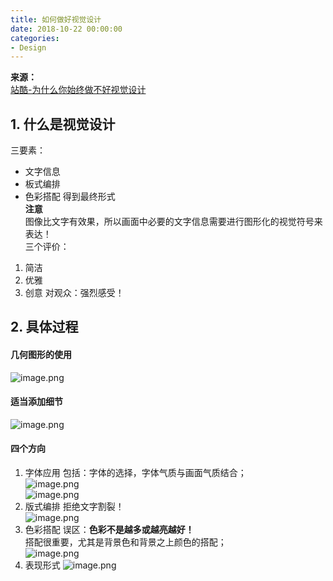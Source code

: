 ```yaml
---
title: 如何做好视觉设计
date: 2018-10-22 00:00:00
categories:
- Design
---
```

**来源：**\
[站酷-为什么你始终做不好视觉设计](http://www.zcool.com.cn/article/ZNjM3MTYw.html)

## 1. 什么是视觉设计
三要素：  
- 文字信息
- 板式编排
- 色彩搭配
得到最终形式  
**注意**  
图像比文字有效果，所以画面中必要的文字信息需要进行图形化的视觉符号来表达！  
三个评价：
1. 简洁
2. 优雅
3. 创意
对观众：强烈感受！

## 2. 具体过程
#### 几何图形的使用
![image.png](https://upload-images.jianshu.io/upload_images/7955445-9f8559d5524100c4.png?imageMogr2/auto-orient/strip%7CimageView2/2/w/1240)  

#### 适当添加细节
![image.png](https://upload-images.jianshu.io/upload_images/7955445-bc2bd4d7bd9cc7c8.png?imageMogr2/auto-orient/strip%7CimageView2/2/w/1240)

#### 四个方向
1. 字体应用
包括：字体的选择，字体气质与画面气质结合；  
![image.png](https://upload-images.jianshu.io/upload_images/7955445-6c65def25d5a77d6.png?imageMogr2/auto-orient/strip%7CimageView2/2/w/1240)  
![image.png](https://upload-images.jianshu.io/upload_images/7955445-3b23e260804ad875.png?imageMogr2/auto-orient/strip%7CimageView2/2/w/1240)  
2. 版式编排
拒绝文字割裂！  
![image.png](https://upload-images.jianshu.io/upload_images/7955445-c9558875b2863cd5.png?imageMogr2/auto-orient/strip%7CimageView2/2/w/1240)  
3. 色彩搭配
误区：**色彩不是越多或越亮越好！**  
搭配很重要，尤其是背景色和背景之上颜色的搭配；  
![image.png](https://upload-images.jianshu.io/upload_images/7955445-5088ca75c84fd337.png?imageMogr2/auto-orient/strip%7CimageView2/2/w/1240)  
4. 表现形式
![image.png](https://upload-images.jianshu.io/upload_images/7955445-b4e23384365272d0.png?imageMogr2/auto-orient/strip%7CimageView2/2/w/1240)  

